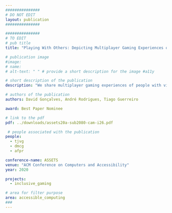 ```yaml
---
###############
# DO NOT EDIT
layout: publication
###############

###############
# TO EDIT
# pub title
title: "Playing With Others: Depicting Multiplayer Gaming Experiences of People With Visual Impairments"

# publication image
#image:
# name: 
# alt-text: " " # provide a short description for the image #a11y

# short description of the publication
description: "We share multiplayer gaming experiences of people with visual impairments collected from interviews with 10 adults and 10 minors, and 140 responses to an online survey. We include the perspectives of 17 sighted people who play with someone who has a visual impairment, collected in a second online survey. Our focus is on group play, particularly on the problems and opportunities that arise from mixed-visual-ability scenarios. These show that people with visual impairments are playing diverse games, but face limitations in playing with others who have different visual abilities."

# authors of the publication
authors: David Gonçalves, André Rodrigues, Tiago Guerreiro

award: Best Paper Nominee

# link to the pdf
pdf: ../downloads/assets20a-sub2080-cam-i26.pdf

 # people associated with the publication
people:
  - tjvg
  - dmcg
  - afpr

conference-name: ASSETS
venue: "ACM Conference on Computers and Accessibility"
year: 2020

projects:
  - inclusive_gaming

# area for filter purpose
area: accessible_computing
###
---
```

